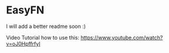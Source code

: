 # EasyFN

I will add a better readme soon :)

Video Tutorial how to use this: https://www.youtube.com/watch?v=oJ0HpffrfyI
